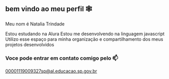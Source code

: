
## bem vindo ao meu perfil 🕸️

Meu nom é Natalia Trindade

Estou estudando na Alura
Estou me desenvolvendo na linguagem javascript
Utilizo esse espaço para minha organização e compartilhamento dos meus projetos desenvolvidos 

### Voce pode entrar em contato comigo pelo 📫

00001119009327sp@al.educacao.sp.gov.br
